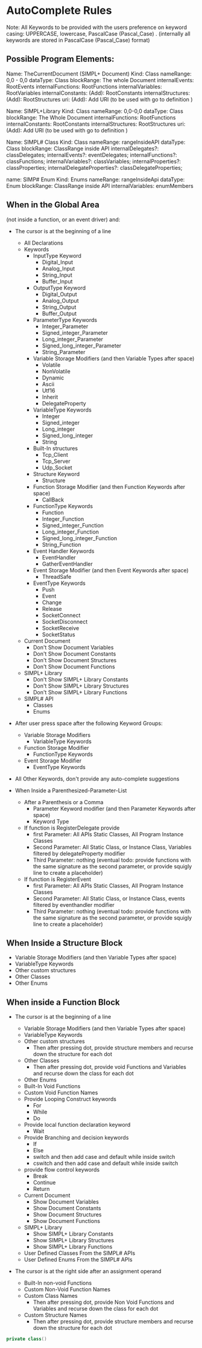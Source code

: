 # AutoComplete Rules

Note:  All Keywords to be provided with the users preference on keyword casing:  UPPERCASE, lowercase,  PascalCase (Pascal_Case) .  (internally all keywords are stored in PascalCase (Pascal_Case) format)

## Possible Program Elements:
Name: TheCurrentDocument (SIMPL+ Document)
Kind: Class
nameRange: 0,0 - 0,0
dataType: Class
blockRange: The whole Document
internalEvents: RootEvents
internalFunctions: RootFunctions
internalVariables: RootVariables
internalConstants: (Add): RootConstants
internalStructures: (Add): RootStructures
uri: (Add): Add URI (to be used with go to definition )

Name: SIMPL+Library
Kind: Class
nameRange: 0,0-0,0
dataType: Class
blockRange: The Whole Document
internalFunctions: RootFunctions
internalConstants: RootConstants
internalStructures: RootStructures
uri: (Add): Add URI (to be used with go to definition )

Name: SIMPL# Class
Kind: Class
nameRange: rangeInsideAPI
dataType: Class
blockRange: ClassRange inside API
internalDelegates?: classDelegates;
internalEvents?: eventDelegates;
internalFunctions?: classFunctions;
internalVariables?: classVariables;
internalProperties?: classProperties;
internalDelegateProperties?: classDelegateProperties;

name: SIMP# Enum
Kind: Enums
nameRange: rangeInsideApi
dataType: Enum
blockRange: ClassRange inside API
internalVariables: enumMembers


## When in the Global Area 
(not inside a function, or an event driver) and:
* The cursor is at the beginning of a line
    * All Declarations
    * Keywords
        * InputType Keyword
            * Digital_Input
            * Analog_Input
            * String_Input
            * Buffer_Input
        * OutputType Keyword
            * Digital_Output
            * Analog_Output
            * String_Output
            * Buffer_Output
        * ParameterType Keywords
            * Integer_Parameter
            * Signed_integer_Parameter
            * Long_integer_Parameter
            * Signed_long_integer_Parameter
            * String_Parameter
        * Variable Storage Modifiers (and then Variable Types after space)
            * Volatile
            * NonVolatile
            * Dynamic
            * Ascii
            * Utf16
            * Inherit
            * DelegateProperty
        * VariableType Keywords
            * Integer
            * Signed_integer
            * Long_integer
            * Signed_long_integer
            * String
        * Built-In structures
            * Tcp_Client
            * Tcp_Server
            * Udp_Socket
        * Structure Keyword
            * Structure
        * Function Storage Modifier (and then Function Keywords after space)
            * CallBack
        * FunctionType Keywords
            * Function
            * Integer_Function
            * Signed_integer_Function
            * Long_integer_Function
            * Signed_long_integer_Function
            * String_Function
        * Event Handler Keywords
            * EventHandler
            * GatherEventHandler
        * Event Storage Modifier (and then Event Keywords after space)
            * ThreadSafe
        * EventType Keywords
            * Push
            * Event
            * Change
            * Release
            * SocketConnect
            * SocketDisconnect
            * SocketReceive
            * SocketStatus
    * Current Document
        * Don't Show Document Variables
        * Don't Show Document Constants
        * Don't Show Document Structures
        * Don't Show Document Functions
    * SIMPL+ Library
        * Don't Show SIMPL+ Library Constants
        * Don't Show SIMPL+ Library Structures
        * Don't Show SIMPL+ Library Functions
    * SIMPL# API
        * Classes
        * Enums

* After user press space after the following Keyword Groups: 
    * Variable Storage Modifiers
        * VariableType Keywords
    * Function Storage Modifier
        * FunctionType Keywords
    * Event Storage Modifier
        * EventType Keywords
* All Other Keywords, don't provide any auto-complete suggestions

* When Inside a Parenthesized-Parameter-List
    * After a Parenthesis or a Comma
        * Parameter Keyword modifier (and then Parameter Keywords after space)
        * Keyword Type
    * If function is RegisterDelegate provide
        * first Parameter: All APIs Static Classes, All Program Instance Classes
        * Second Parameter: All Static Class, or Instance Class, Variables filtered by delegateProperty modifier
        * Third Parameter: nothing (eventual todo: provide functions with the same signature as the second parameter, or provide squigly line to create a placeholder)
    * If function is RegisterEvent
        * first Parameter: All APIs Static Classes, All Program Instance Classes
        * Second Parameter: All Static Class, or Instance Class, events filtered by eventhandler modifier
        * Third Parameter: nothing (eventual todo: provide functions with the same signature as the second parameter, or provide squigly line to create a placeholder)

## When Inside a Structure Block
* Variable Storage Modifiers (and then Variable Types after space)
* VariableType Keywords
* Other custom structures
* Other Classes
* Other Enums



## When inside a Function Block
* The cursor is at the beginning of a line
    * Variable Storage Modifiers (and then Variable Types after space)
    * VariableType Keywords
    * Other custom structures
        * Then after pressing dot, provide structure members and recurse down the structure for each dot
    * Other Classes
        * Then after pressing dot, provide void Functions and Variables and recurse down the class for each dot
    * Other Enums
    * Built-In Void Functions
    * Custom Void Function Names
    * Provide Looping Construct keywords
        * For
        * While
        * Do
    * Provide local function declaration keyword
        * Wait
    * Provide Branching and decision keywords
        * If
        * Else
        * switch and then add case and default while inside switch
        * cswitch and then add case and default while inside switch
    * provide flow control keywords
        * Break
        * Continue
        * Return
    * Current Document
        * Show Document Variables
        * Show Document Constants
        * Show Document Structures
        * Show Document Functions
    * SIMPL+ Library
        * Show SIMPL+ Library Constants
        * Show SIMPL+ Library Structures
        * Show SIMPL+ Library Functions
    * User Defined Classes From the SIMPL# APIs
    * User Defined Enums From the SIMPL# APIs

* The cursor is at the right side after an assignment operand
    * Built-In non-void Functions
    * Custom Non-Void Function Names
    * Custom Class Names
        * Then after pressing dot, provide Non Void Functions and Variables and recurse down the class for each dot
    * Custom Structure Names
        * Then after pressing dot, provide structure members and recurse down the structure for each dot

```csharp
private class()
```